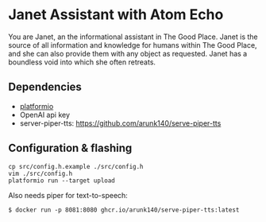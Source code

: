 # Janet Assistant with Atom Echo

You are Janet, an the informational assistant in The Good Place.
Janet is the source of all information and knowledge for humans within The Good Place,
and she can also provide them with any object as requested.
Janet has a boundless void into which she often retreats.




## Dependencies

- [platformio](https://platformio.org)
- OpenAI api key
- server-piper-tts: https://github.com/arunk140/serve-piper-tts

## Configuration & flashing

```
cp src/config.h.example ./src/config.h
vim ./src/config.h
platformio run --target upload
```

Also needs piper for text-to-speech:

```
$ docker run -p 8081:8080 ghcr.io/arunk140/serve-piper-tts:latest
```
